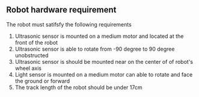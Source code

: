 ## Robot hardware requirement 
The robot must satifsfy the following requirements
<ol>
<li>Ultrasonic sensor is mounted on a medium motor and located at the front of the robot</li>
<li>Ultrasonic sensor is able to rotate from -90 degree to 90 degree unobstructed</li>
<li>Ultrasonic sensor is should be mounted near on the center of of robot's wheel axis</li>
<li>Light sensor is mounted on a medium motor can able to rotate and face the ground or forward</li>
<li>The track length of the robot should be under 17cm</li>
</ol>	